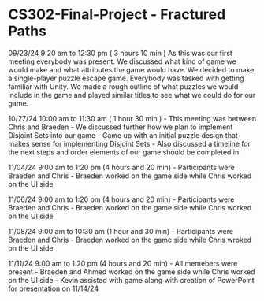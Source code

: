 # CS302-Final-Project - Fractured Paths
09/23/24 9:20 am to 12:30 pm ( 3 hours 10 min )
      As this was our first meeting everybody was present. We discussed what kind of game we would make and what attributes the game
      would have. We decided to make a single-player puzzle escape game. Everybody was tasked with getting familiar with Unity. We made a rough outline of what puzzles we would include in the game and played similar titles to see what we could do          for our game.

10/27/24 10:00 am to 11:30 am ( 1 hour 30 min )
      - This meeting was between Chris and Braeden
      - We discussed further how we plan to implement Disjoint Sets into our game
      - Came up with an initial puzzle design that makes sense for implementing Disjoint Sets
      - Also discussed a timeline for the next steps and order elements of our game should be completed in

11/04/24 9:00 am to 1:20 pm (4 hours and 20 min)
      - Participants were Braeden and Chris
      - Braeden worked on the game side while Chris worked on the UI side

11/06/24 9:00 am to 1:20 pm (4 hours and 20 min)
      - Participants were Braeden and Chris
      - Braeden worked on the game side while Chris worked on the UI side

11/08/24 9:00 am to 10:30 am (1 hour and 30 min)
      - Participants were Braeden and Chris
      - Braeden worked on the game side while Chris wroked on the UI side

11/11/24 9:00 am to 1:20 pm (4 hours and 20 min)
      - All memebers were present
      - Braeden and Ahmed worked on the game side while Chris worked on the UI side
      - Kevin assisted with game along with creation of PowerPoint for presentation on 11/14/24
